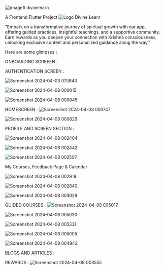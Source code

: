 ![image](https://github.com/user-attachments/assets/0a98e0b0-ca85-43d3-8512-7133ccb81f83)# divinelearn

A Frontend Flutter Project
![Logo Divine Leanr](https://github.com/user-attachments/assets/100003da-e446-4056-afbf-03f3a69ad5be)


"Embark on a transformative journey of spiritual growth with our app, offering guided practices,
insightful teachings, and a supportive community. Earn rewards as you deepen your connection with 
Krishna consciousness, unlocking exclusive content and personalized guidance along the way."

Here are some glimpses : 

ONBOARDING SCREEEN : 


AUTHENTICATION SCREEN : 

![Screenshot 2024-04-03 073843](https://github.com/user-attachments/assets/543d0494-6679-429d-b2db-59d3fa8dce35)

![Screenshot 2024-04-08 000015](https://github.com/user-attachments/assets/50f7dc30-f24f-4969-a0a4-5ae2d81430ce)

![Screenshot 2024-04-08 000045](https://github.com/user-attachments/assets/540b946d-cd21-4683-9e41-92e61b62aedf)


HOMESCREEN : 
![Screenshot 2024-04-08 000747](https://github.com/user-attachments/assets/4cc168c1-6711-4b2d-b833-a9b3be2df01a)

![Screenshot 2024-04-08 000826](https://github.com/user-attachments/assets/180c9675-e219-44aa-9c23-0e847f3b805e)


PROFILE AND SCREEN SECTION : 

![Screenshot 2024-04-08 002404](https://github.com/user-attachments/assets/62d68c6e-c269-4c4d-989a-83b6f6916efa)

![Screenshot 2024-04-08 002442](https://github.com/user-attachments/assets/4d796fd0-694f-4997-a63c-dbe24f015800)

![Screenshot 2024-04-08 002507](https://github.com/user-attachments/assets/b6c3275a-fd92-4a8a-9724-767896c3f3e1)

My Courses, Feedback Page & Calendar

![Screenshot 2024-04-08 002918](https://github.com/user-attachments/assets/cadfbbb4-5850-42e7-b332-7d9a8a1d350c)

![Screenshot 2024-04-08 002840](https://github.com/user-attachments/assets/ed9b5eac-ac8a-46f9-9517-22497b1e4a65)

![Screenshot 2024-04-08 003029](https://github.com/user-attachments/assets/e553df55-7a37-44f9-98ec-bf17d1541d58)


GUIDED COURSES :
![Screenshot 2024-04-08 005017](https://github.com/user-attachments/assets/c4c833b5-68c2-42f7-8fdd-89bf2290e20b)

![Screenshot 2024-04-08 005030](https://github.com/user-attachments/assets/dd5135f9-aae8-4e4d-b05b-33554827107c)

![Screenshot 2024-04-08 005331](https://github.com/user-attachments/assets/306c810f-dfe2-469a-9ab2-b7c0aeea43ce)

![Screenshot 2024-04-08 005005](https://github.com/user-attachments/assets/d1de83bd-9965-44e1-b417-5af7553e3701)

![Screenshot 2024-04-08 004943](https://github.com/user-attachments/assets/89efc320-51ab-47af-a006-9d17ed2cdc85)


BLOGS AND ARTICLES : 


REWARDS : 
![Screenshot 2024-04-08 003555](https://github.com/user-attachments/assets/19645f2e-24eb-43cd-b906-49e10aab92b2)






